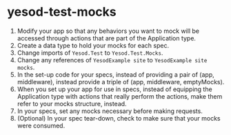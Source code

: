 # yesod-test-mocks

1. Modify your app so that any behaviors you want to mock will be
   accessed through actions that are part of the Application type.
2. Create a data type to hold your mocks for each spec.
3. Change imports of `Yesod.Test` to `Yesod.Test.Mocks`.
4. Change any references of `YesodExample site` to `YesodExample site
   mocks`.
5. In the set-up code for your specs, instead of providing a pair of
   (app, middleware), instead provide a triple of (app, middleware,
   emptyMocks).
6. When you set up your app for use in specs, instead of equipping the
   Application type with actions that really perform the actions,
   make them refer to your mocks structure, instead.
7. In your specs, set any mocks necessary before making requests.
8. (Optional) In your spec tear-down, check to make sure that your
   mocks were consumed.
